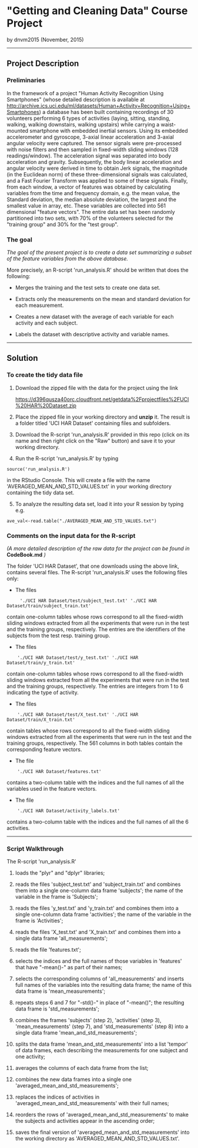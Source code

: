# "Getting and Cleaning Data" Course Project 
by dnvm2015 (November, 2015) 

***

## Project Description
### Preliminaries
In the framework of a project "Human Activity Recognition Using Smartphones" 
(whose detailed description is available at 
http://archive.ics.uci.edu/ml/datasets/Human+Activity+Recognition+Using+Smartphones) 
a database has been built containing recordings of 30 volunteers performing 6 types of activities (laying, sitting, standing, walking, walking downstairs, walking upstairs) while carrying a waist-mounted smartphone with embedded inertial sensors.
Using its embedded accelerometer and gyroscope, 3-axial linear acceleration and 3-axial angular velocity were captured. The sensor signals were pre-processed with noise filters and then sampled in fixed-width sliding windows (128 readings/window). The acceleration signal was separated into body acceleration and gravity. Subsequently, the body linear acceleration and angular velocity were derived in time to obtain Jerk signals, the magnitude (in the Euclidean norm) of these three-dimensional signals was calculated, and a Fast Fourier Transform was applied to some of these signals. Finally, from each window, a vector of features was obtained by calculating variables from the time and frequency domain, e.g.
the mean value, the Standard deviation, the median absolute deviation, the largest and the smallest value in array, etc. These variables are collected into 561 dimensional "feature vectors". The entire data set has been randomly partitioned into two sets, with 70% of the volunteers selected for the "training group" and 30% for the "test group".


### The goal 
*The goal of the present project is to create a data set summarizing a subset of the feature
variables from the above database.* 

More precisely, an R-script 'run_analysis.R' should be written that does the following:

- Merges the training and the test sets to create one data set.

- Extracts only the measurements on the mean and standard deviation for each measurement. 

- Creates a new dataset with the average of each variable for each activity and each subject.

- Labels the dataset with descriptive activity and variable names.

***

## Solution

### To create the tidy data file

1. Download the zipped file with the data for the project using the link

    https://d396qusza40orc.cloudfront.net/getdata%2Fprojectfiles%2FUCI%20HAR%20Dataset.zip

2. Place the zipped file in your working directory and **unzip** it. The result is 
a folder titled 'UCI HAR Dataset' containing files and subfolders.

3. Download the R-script 'run_analysis.R' provided in this repo (click on its name and then right click on the "Raw" button) and save it to your working directory. 

4. Run the R-script 'run_analysis.R' by typing 
```{r}
source('run_analysis.R')
```
in the RStudio Console. This will create a file with the name 'AVERAGED_MEAN_AND_STD_VALUES.txt' in your working directory containing the tidy data set.

5. To analyze the resulting data set, load it into your R session by typing e.g.
```{r}
ave_val<-read.table("./AVERAGED_MEAN_AND_STD_VALUES.txt")
```


### Comments on the input data for the R-script
*(A more detailed description of the raw data for the project can be found in* **CodeBook.md** *)*

The folder 'UCI HAR Dataset', that one downloads using the above link, contains several files. The R-script 'run_analysis.R' uses the following files only:

* The files
```{r}
     './UCI HAR Dataset/test/subject_test.txt' './UCI HAR Dataset/train/subject_train.txt'
```   
contain one-column tables whose rows correspond to all the fixed-width sliding windows extracted from all the experiments that were run in the test and the training groups, respectively. The entries are the identifiers of the subjects from the test resp. training group. 

* The files 
```{r} 
    './UCI HAR Dataset/test/y_test.txt' './UCI HAR Dataset/train/y_train.txt'
``` 
contain one-column tables whose rows correspond to all the fixed-width sliding windows extracted from all the experiments that were run in the test and the training groups, respectively. The entries are integers from 1 to 6 
indicating the type of activity.

* The files
```{r} 
    './UCI HAR Dataset/test/X_test.txt' './UCI HAR Dataset/train/X_train.txt'
```
contain tables whose rows correspond to all the fixed-width sliding windows extracted from all the experiments that were run in the test and the training groups, respectively. The 561 columns in both tables contain the corresponding feature vectors.

* The file
```{r}
    './UCI HAR Dataset/features.txt'
```
contains a two-column table with the indices and the full names of all the variables used in the feature vectors.


* The file
```{r}
    './UCI HAR Dataset/activity_labels.txt'
```
contains a two-column table with the indices and the full names of all the 6 activities.

***

### Script Walkthrough

The R-script 'run_analysis.R'

1. loads the "plyr" and "dplyr" libraries;

2. reads the files 'subject_test.txt' and 'subject_train.txt' and combines 
them into a single one-column data frame 'subjects'; the name of the variable in the frame is 'Subjects'; 

3. reads the files 'y_test.txt' and 'y_train.txt' and combines 
them into a single one-column data frame 'activities'; the name of the variable in the frame is 'Activities';

4. reads the files 'X_test.txt' and 'X_train.txt' and combines 
them into a single data frame 'all_measurements';

5. reads the file 'features.txt'; 

6. selects the indices and the full names of those variables in 'features' that have  "-mean()-" as part of their names;

7. selects the corresponding columns of 'all_measurements' and inserts full names of the variables into the resulting data frame; the name of this data frame is 'mean_measurements';

8. repeats steps 6 and 7 for "-std()-" in place of "-mean()"; the resulting data frame is 
'std_measurements';

9. combines the frames 'subjects' (step 2), 'activities' (step 3), 'mean_measurements' (step 7), and 'std_measurements' (step 8) into a single data frame 'mean_and_std_measurements'; 

10. splits the data frame 'mean_and_std_measurements' into a list 'tempor' of data frames, each describing the measurements for one subject and one activity;

11. averages the columns of each data frame from the list;

12. combines the new data frames into a single one 'averaged_mean_and_std_measurements';

13. replaces the indices of activities in 'averaged_mean_and_std_measurements' with their full names;

14. reorders the rows of 'averaged_mean_and_std_measurements' to make the subjects and activities appear in the ascending order;

15. saves the final version of 'averaged_mean_and_std_measurements' into the working directory as 'AVERAGED_MEAN_AND_STD_VALUES.txt'.

